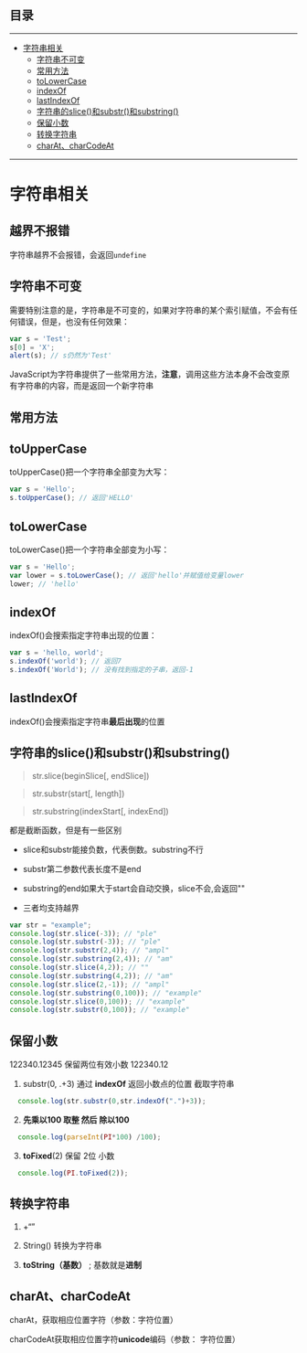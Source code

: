 ## 目录
---
- [字符串相关](#字符串相关)
  - [字符串不可变](#字符串不可变)
  - [常用方法](#常用方法)
  - [toLowerCase](#toLowerCase)
  - [indexOf](#indexOf)
  - [lastIndexOf](#lastIndexOf)
  - [字符串的slice()和substr()和substring()](#字符串的slice和substr和substring)
  - [保留小数](#保留小数)
  - [转换字符串](#转换字符串)
  - [charAt、charCodeAt](#charAt、charCodeAt)
---

# 字符串相关

## 越界不报错

字符串越界不会报错，会返回`undefine`

## 字符串不可变

需要特别注意的是，字符串是不可变的，如果对字符串的某个索引赋值，不会有任何错误，但是，也没有任何效果：

```js
var s = 'Test';
s[0] = 'X';
alert(s); // s仍然为'Test'
```

JavaScript为字符串提供了一些常用方法，**注意**，调用这些方法本身不会改变原有字符串的内容，而是返回一个新字符串

## 常用方法

## toUpperCase

toUpperCase()把一个字符串全部变为大写：

```js
var s = 'Hello';
s.toUpperCase(); // 返回'HELLO'
```

## toLowerCase

toLowerCase()把一个字符串全部变为小写：

```js
var s = 'Hello';
var lower = s.toLowerCase(); // 返回'hello'并赋值给变量lower
lower; // 'hello'
```

## indexOf

indexOf()会搜索指定字符串出现的位置：

```js
var s = 'hello, world';
s.indexOf('world'); // 返回7
s.indexOf('World'); // 没有找到指定的子串，返回-1
```

## lastIndexOf

indexOf()会搜索指定字符串**最后出现**的位置

## 字符串的slice()和substr()和substring()

> str.slice(beginSlice[, endSlice])

> str.substr(start[, length])

> str.substring(indexStart[, indexEnd])

都是截断函数，但是有一些区别

- slice和substr能接负数，代表倒数。substring不行

- substr第二参数代表长度不是end

- substring的end如果大于start会自动交换，slice不会,会返回""

- 三者均支持越界

```js
var str = "example";
console.log(str.slice(-3)); // "ple" 
console.log(str.substr(-3)); // "ple" 
console.log(str.substr(2,4)); // "ampl" 
console.log(str.substring(2,4)); // "am" 
console.log(str.slice(4,2)); // "" 
console.log(str.substring(4,2)); // "am" 
console.log(str.slice(2,-1)); // "ampl" 
console.log(str.substring(0,100)); // "example" 
console.log(str.slice(0,100)); // "example" 
console.log(str.substr(0,100)); // "example" 
```

## 保留小数

 122340.12345      保留两位有效小数  122340.12  

 1. substr(0, .+3)  通过 **indexOf**  返回小数点的位置     截取字符串  

```js
  console.log(str.substr(0,str.indexOf(".")+3));
```

2. **先乘以100  取整  然后 除以100**  

```js
  console.log(parseInt(PI*100) /100);
```

3. **toFixed**(2)  保留 2位 小数 

```js
  console.log(PI.toFixed(2));
```

## 转换字符串

1. +“”    

2. String()   转换为字符串 

3. **toString（基数）**  ;    基数就是**进制**  

## charAt、charCodeAt

  charAt，获取相应位置字符（参数：字符位置） 

  charCodeAt获取相应位置字符**unicode**编码（参数： 字符位置）

